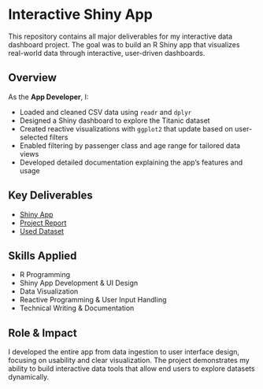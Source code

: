 # Interactive Shiny App
This repository contains all major deliverables for my interactive data dashboard project. The goal was to build an R Shiny app that visualizes real-world data through interactive, user-driven dashboards.

## Overview
As the **App Developer**, I:
- Loaded and cleaned CSV data using `readr` and `dplyr`
- Designed a Shiny dashboard to explore the Titanic dataset
- Created reactive visualizations with `ggplot2` that update based on user-selected filters
- Enabled filtering by passenger class and age range for tailored data views
- Developed detailed documentation explaining the app’s features and usage

## Key Deliverables
- [Shiny App](ShinyApp.R) 
- [Project Report](Project%20Report.pdf)
- [Used Dataset](data/train.csv)

## Skills Applied
- R Programming
- Shiny App Development & UI Design
- Data Visualization 
- Reactive Programming & User Input Handling
- Technical Writing & Documentation

## Role & Impact
I developed the entire app from data ingestion to user interface design, focusing on usability and clear visualization. The project demonstrates my ability to build interactive data tools that allow end users to explore datasets dynamically.


